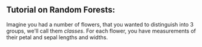 ## Tutorial on Random Forests:
Imagine you had a number of flowers, that you wanted to distinguish into 3 groups, we'll call them *classes*. For each flower, you have measurements of their petal and sepal lengths and widths.